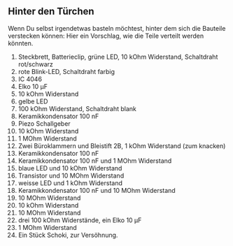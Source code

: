 ## Hinter den Türchen

Wenn Du selbst irgendetwas basteln möchtest, hinter dem sich die Bauteile verstecken können: Hier ein Vorschlag, wie die Teile verteilt werden könnten.

1. Steckbrett, Batterieclip, grüne LED, 10 kOhm Widerstand, Schaltdraht rot/schwarz
2. rote Blink-LED, Schaltdraht farbig
3. IC 4046
4. Elko 10 µF
5. 10 kOhm Widerstand
6. gelbe LED
7. 100 kOhm Widerstand, Schaltdraht blank
8. Keramikkondensator 100 nF
9. Piezo Schallgeber
10. 10 kOhm Widerstand
11. 1 MOhm Widerstand
12. Zwei Büroklammern und Bleistift 2B, 1 kOhm Widerstand (zum knacken)
13. Keramikkondensator 100 nF
14. Keramikkondensator 100 nF und 1 MOhm Widerstand
15. blaue LED und 10 kOhm Widerstand
16. Transistor und 10 MOhm Widerstand
17. weisse LED und 1 kOhm Widerstand
18. Keramikkondensator 100 nF und 10 MOhm Widerstand
19. 10 MOhm Widerstand
20. 10 kOhm Widerstand
21. 10 MOhm Widerstand
22. drei 100 kOhm Widerstände, ein Elko 10 µF
23. 1 MOhm Widerstand
24. Ein Stück Schoki, zur Versöhnung.
